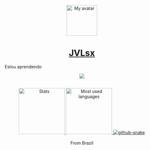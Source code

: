 <div align="center">
	<a href="https://JVLsx.github.io">
		<img height="100" src="https://github.com/JVLsx.png" alt="My avatar">
		<h1>JVLsx</h1>
	</a>
</div>
 Estou aprendendo
<p align="center">
  <a href="https://skillicons.dev">
    <img src="https://skillicons.dev/icons?i=java,js,py,html,css" />
  </a>
</p>
&nbsp;
<div align="center">
	<a href="https://github.com/JVLsx?tab=repositories">
		<img height="150em" src="https://github-readme-stats.vercel.app/api?username=JVLsx&show_icons=true&theme=gruvbox&include_all_commits=true&count_private=true" alt="Stats">
		<img height="150em" src="https://github-readme-stats.vercel.app/api/top-langs/?username=JVLsx&layout=compact&langs_count=7&theme=gruvbox" alt="Most used languages">
		<picture>
			<source media="(prefers-color-scheme: dark)" srcset="https://raw.githubusercontent.com/JVLsx/JVLsx/snake/github-snake-dark.svg" />
			<source media="(prefers-color-scheme: light)" srcset="https://raw.githubusercontent.com/JVLsx/JVLsx/snake/github-snake.svg" />
			<img alt="github-snake" src="https://raw.githubusercontent.com/josejefferson/josejefferson/snake/github-snake.svg" />
		</picture>
	</a>
</div>
<br>
<div align ="center">
	<span>From Brazil</span>
	

